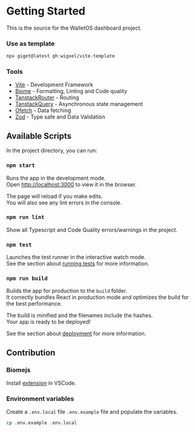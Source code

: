 # Getting Started

This is the source for the WalletOS dashboard project.

### Use as template

```bash
npx giget@latest gh:wigxel/vite-template
```

### Tools

- [Vite](https://https://vitejs.dev/) - Development Framework
- [Biome](https://biomejs.dev) - Formatting, Linting and Code quality
- [TanstackRouter](https://tanstack.com/router/latest) - Routing
- [TanstackQuery](https://tanstack.com/query/latest) - Asynchronous state management
- [Ofetch](https://unjs.io/ofetch) - Data fetching
- [Zod](https://zod.dev) - Type safe and Data Validation

## Available Scripts

In the project directory, you can run:

### `npm start`

Runs the app in the development mode.\
Open [http://localhost:3000](http://localhost:3000) to view it in the browser.

The page will reload if you make edits.\
You will also see any lint errors in the console.

### `npm run lint`

Show all Typescript and Code Quality errors/warnings in the project.

### `npm test`

Launches the test runner in the interactive watch mode.\
See the section about [running tests](https://facebook.github.io/create-react-app/docs/running-tests) for more information.

### `npm run build`

Builds the app for production to the `build` folder.\
It correctly bundles React in production mode and optimizes the build for the best performance.

The build is minified and the filenames include the hashes.\
Your app is ready to be deployed!

See the section about [deployment](https://facebook.github.io/create-react-app/docs/deployment) for more information.

## Contribution

### Biomejs

Install [extension](https://biomejs.dev/reference/vscode/#:~:text=You%20can%20install%20the%20code,biome%20%2C%20and%20hit%20enter) in VSCode.

### Environment variables

Create a `.env.local` file `.env.example` file and populate the variables.

```bash
cp .env.example .env.local
```
